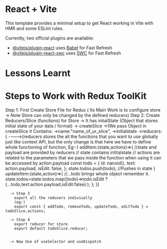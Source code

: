 # React + Vite

This template provides a minimal setup to get React working in Vite with HMR and some ESLint rules.

Currently, two official plugins are available:

- [@vitejs/plugin-react](https://github.com/vitejs/vite-plugin-react/blob/main/packages/plugin-react/README.md) uses [Babel](https://babeljs.io/) for Fast Refresh
- [@vitejs/plugin-react-swc](https://github.com/vitejs/vite-plugin-react-swc) uses [SWC](https://swc.rs/) for Fast Refresh

# Lessons Learnt

# Steps to Work with Redux ToolKit
  Step 1: First Create Store File for Redux 
  ( Its Main Work is to configure store -> Note Store can only be changed by the defined reducers)
  Step 2: Create Reducers/Slice (functions) for Store
  -> It has intialState (Object that stores initial state of your data / format)
  -> createSlice ->(We pass Object in createSlice 
   it Contains:
   ->name:"name_of_ur_slice",
   ->initialstate
   ->reducers:{
   ---->(reducers stores the all the functions that you want to use globally just like context API, but the only change is that here we have to define whole functioning of function, Eg:-)
      addItem:(state,actions)=>{
      //state and payload are provided by reducers 
      // state contains intitalstate
      // actions are related to the parameters that we pass inside the function when using it can be accessed by action.payload
        const todo = {
        id: nanoid(),
        text: action.payload,
        isEdit: false,
      };
      state.todos.push(todo); //Pushes in state
      }
      updateItem:(state,action)=>{
      //...todo brings whole object remember it.
        state.todos=state.todos.map((todo)=>todo.isEdit ? {...todo,text:action.payload,isEdit:false}:);
      };
   })

      -> Step 3
        export all the reducers indiviually 
        (eg:)
        export const { addTodo, removeTodo, updateTodo, editTodo } = todoSlice.actions;

      -> Step 4
        export reducer for store 
        export default todoSlice.reducer;


      -> Now Use of useSelector and useDispatch 
      

   
